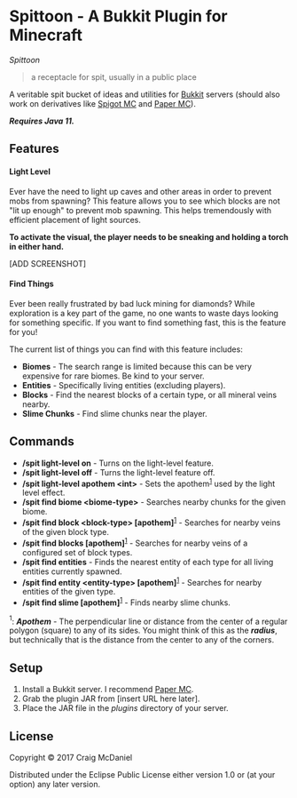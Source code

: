 # Spittoon - A Bukkit Plugin for Minecraft
_Spittoon_
> a receptacle for spit, usually in a public place

A veritable spit bucket of ideas and utilities for [Bukkit](https://bukkit.org) servers (should also work on derivatives 
like [Spigot MC](https://spigotmc.org) and [Paper MC](https://papermc.io)).

___Requires Java 11.___

## Features

#### Light Level
Ever have the need to light up caves and other areas in order to prevent mobs from spawning? This feature allows you 
to see which blocks are not "lit up enough" to prevent mob spawning. This helps tremendously with efficient placement of
light sources.

__To activate the visual, the player needs to be sneaking and holding a torch in either hand.__

[ADD SCREENSHOT]

#### Find Things
Ever been really frustrated by bad luck mining for diamonds? While exploration is a key part of the game, no one wants 
to waste days looking for something specific. If you want to find something fast, this is the feature for you!

The current list of things you can find with this feature includes:
* __Biomes__ - The search range is limited because this can be very expensive for rare biomes. Be kind to your server.
* __Entities__ - Specifically living entities (excluding players).
* __Blocks__ - Find the nearest blocks of a certain type, or all mineral veins nearby.
* __Slime Chunks__ - Find slime chunks near the player.

## Commands
* __/spit light-level on__ - Turns on the light-level feature.
* __/spit light-level off__ - Turns the light-level feature off.
* __/spit light-level apothem &lt;int>__ - Sets the apothem<sup>[1](#apothem)</sup> used by the light level effect.
* __/spit find biome &lt;biome-type>__ - Searches nearby chunks for the given biome.
* __/spit find block &lt;block-type> [apothem]__<sup>[1](#apothem)</sup> - Searches for nearby veins of the given 
    block type.
* __/spit find blocks [apothem]__<sup>[1](#apothem)</sup> - Searches for nearby veins of a configured set of block 
    types.
* __/spit find entities__ - Finds the nearest entity of each type for all living entities currently spawned.
* __/spit find entity &lt;entity-type> [apothem]__<sup>[1](#apothem)</sup> - Searches for nearby entities of the given
    type.
* __/spit find slime [apothem]__<sup>[1](#apothem)</sup> - Finds nearby slime chunks.

<a name="apothem"><sup>1</sup></a>: ___Apothem___ - The perpendicular line or distance from the center of a regular
polygon (square) to any of its sides. You might think of this as the ___radius___, but technically that is the 
distance from the center to any of the corners.

## Setup

1. Install a Bukkit server. I recommend [Paper MC](https://papermc.io).
2. Grab the plugin JAR from [insert URL here later].
3. Place the JAR file in the _plugins_ directory of your server.

## License

Copyright © 2017 Craig McDaniel

Distributed under the Eclipse Public License either version 1.0 or (at
your option) any later version.
